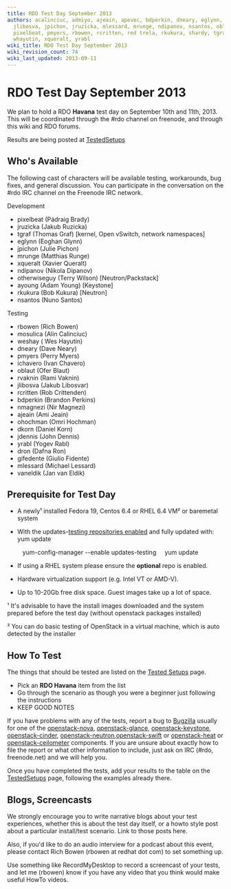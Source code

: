 ```yaml
---
title: RDO Test Day September 2013
authors: acalinciuc, admiyo, ajeain, apevec, bdperkin, dneary, eglynn, hateya, ichavero,
  jlibosva, jpichon, jruzicka, mlessard, mrunge, ndipanov, nsantos, oblaut, otherwiseguy,
  pixelbeat, pmyers, rbowen, rcritten, red trela, rkukura, shardy, tgraf, vaneldik,
  whayutin, xqueralt, yrabl
wiki_title: RDO Test Day September 2013
wiki_revision_count: 74
wiki_last_updated: 2013-09-11
---
```


# RDO Test Day September 2013

We plan to hold a RDO **Havana** test day on September 10th and 11th, 2013. This will be coordinated through the #rdo channel on freenode, and through this wiki and RDO forums.

Results are being posted at [TestedSetups](TestedSetups)

## Who's Available

The following cast of characters will be available testing, workarounds, bug fixes, and general discussion. You can participate in the conversation on the #rdo IRC channel on the Freenode IRC network.

Development

*   pixelbeat (Pádraig Brady)
*   jruzicka (Jakub Ruzicka)
*   tgraf (Thomas Graf) [kernel, Open vSwitch, network namespaces]
*   eglynn (Eoghan Glynn)
*   jpichon (Julie Pichon)
*   mrunge (Matthias Runge)
*   xqueralt (Xavier Queralt)
*   ndipanov (Nikola Dipanov)
*   otherwiseguy (Terry Wilson) [Neutron/Packstack]
*   ayoung (Adam Young) [Keystone]
*   rkukura (Bob Kukura) [Neutron]
*   nsantos (Nuno Santos)

Testing

*   rbowen (Rich Bowen)
*   mosulica (Alin Calinciuc)
*   weshay ( Wes Hayutin)
*   dneary (Dave Neary)
*   pmyers (Perry Myers)
*   ichavero (Ivan Chavero)
*   oblaut (Ofer Blaut)
*   rvaknin (Rami Vaknin)
*   jlibosva (Jakub Libosvar)
*   rcritten (Rob Crittenden)
*   bdperkin (Brandon Perkins)
*   nmagnezi (Nir Magnezi)
*   ajeain (Ami Jeain)
*   ohochman (Omri Hochman)
*   dkorn (Daniel Korn)
*   jdennis (John Dennis)
*   yrabl (Yogev Rabl)
*   dron (Dafna Ron)
*   gifedente (Giulio Fidente)
*   mlessard (Michael Lessard)
*   vaneldik (Jan van Eldik)

## Prerequisite for Test Day

*   A newly¹ installed Fedora 19, Centos 6.4 or RHEL 6.4 VM² or baremetal system
*   With the updates-[testing repositories enabled](http://openstack.redhat.com/Repositories#Testing) and fully updated with: yum update

         yum-config-manager --enable updates-testing 
         yum update

*   If using a RHEL system please ensure the **optional** repo is enabled.
*   Hardware virtualization support (e.g. Intel VT or AMD-V).
*   Up to 10-20Gb free disk space. Guest images take up a lot of space.

¹ It's advisable to have the install images downloaded and the system prepared before the test day (without openstack packages installed)

² You can do basic testing of OpenStack in a virtual machine, which is auto detected by the installer

## How To Test

The things that should be tested are listed on the [Tested Setups](TestedSetups) page.

*   Pick an **RDO Havana** item from the list
*   Go through the scenario as though you were a beginner just following the instructions
*   KEEP GOOD NOTES

If you have problems with any of the tests, report a bug to [Bugzilla](https://bugzilla.redhat.com) usually for one of the [openstack-nova](https://bugzilla.redhat.com/enter_bug.cgi?product=RDO&version=18&component=openstack-nova), [openstack-glance](https://bugzilla.redhat.com/enter_bug.cgi?product=RDO&version=18&component=openstack-glance), [openstack-keystone](https://bugzilla.redhat.com/enter_bug.cgi?product=RDO&version=18&component=openstack-keystone), [openstack-cinder](https://bugzilla.redhat.com/enter_bug.cgi?product=RDO&version=18&component=openstack-cinder), [openstack-neutron](https://bugzilla.redhat.com/enter_bug.cgi?product=RDO&version=18&component=openstack-neutron),[openstack-swift](https://bugzilla.redhat.com/enter_bug.cgi?product=RDO&version=18&component=openstack-swift) or [openstack-heat](https://bugzilla.redhat.com/enter_bug.cgi?product=RDO&version=18&component=openstack-heat) or [openstack-ceilometer](https://bugzilla.redhat.com/enter_bug.cgi?product=RDO&version=18&component=openstack-ceilometer) components. If you are unsure about exactly how to file the report or what other information to include, just ask on IRC (#rdo, freenode.net) and we will help you.

Once you have completed the tests, add your results to the table on the [TestedSetups](TestedSetups) page, following the examples already there.

## Blogs, Screencasts

We strongly encourage you to write narrative blogs about your test experiences, whether this is about the test day itself, or a howto style post about a particular install/test scenario. Link to those posts here.

Also, if you'd like to do an audio interview for a podcast about this event, please contact Rich Bowen (rbowen at redhat dot com) to set something up.

Use something like RecordMyDesktop to record a screencast of your tests, and let me (rbowen) know if you have any video that you think would make useful HowTo videos.
